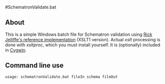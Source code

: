#SchematronValidate.bat

## About
This is a simple Windows batch file for Schematron validation using [Rick Jelliffe's reference implementation](http://www.schematron.com/implementation.html) (XSLT1 version). Actual *xslt* processing is done with *xsltproc*, which you must install yourself. It is (optionally) included in [Cygwin](http://www.cygwin.com/).

## Command line use

`usage: schematronValidate.bat fileIn schema fileOut
`